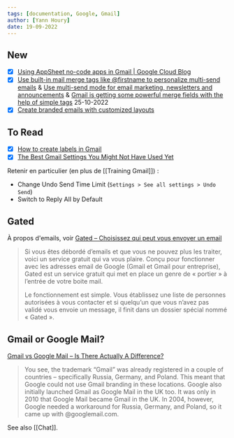 ```yaml
---
tags: [documentation, Google, Gmail]
author: [Yann Houry]
date: 19-09-2022
---
```


## New
- [x] [Using AppSheet no-code apps in Gmail | Google Cloud Blog](https://cloud.google.com/blog/products/no-code-development/using-appsheet-no-code-apps-in-gmail?hl=en)
- [x] [Use built-in mail merge tags like @firstname to personalize multi-send emails](https://workspaceupdates.googleblog.com/2022/10/gmail-built-in-mail-merge-tags.html) & [Use multi-send mode for email marketing, newsletters and announcements](https://support.google.com/mail/answer/11243118?hl=en-GB) & [Gmail is getting some powerful merge fields with the help of simple tags](https://www.androidpolice.com/gmail-merge-tags/) 25-10-2022
- [x] [Create branded emails with customized layouts](https://support.google.com/mail/answer/10960345?hl=en)

## To Read
- [x] [How to create labels in Gmail](https://www.androidpolice.com/how-to-create-organize-automate-gmail-labels/)
- [x] [The Best Gmail Settings You Might Not Have Used Yet](https://www.wired.com/story/best-hidden-useful-gmail-settings/?mbid=social_twitter&utm_social-type=owned&utm_medium=social&utm_source=twitter&utm_brand=wired)

Retenir en particulier (en plus de [[Training Gmail]]) :
- Change Undo Send Time Limit (`Settings > See all settings > Undo Send`)
- Switch to Reply All by Default

## Gated
À propos d'emails, voir [Gated – Choisissez qui peut vous envoyer un email](https://korben.info/gated-spam-email.html)

> Si vous êtes débordé d’emails et que vous ne pouvez plus les traiter, voici un service gratuit qui va vous plaire. Conçu pour fonctionner avec les adresses email de Google (Gmail et Gmail pour entreprise), Gated est un service gratuit qui met en place un genre de « portier » à l’entrée de votre boite mail.
> 
> Le fonctionnement est simple. Vous établissez une liste de personnes autorisées à vous contacter et si quelqu’un que vous n’avez pas validé vous envoie un message, il finit dans un dossier spécial nommé « Gated ».

## Gmail or Google Mail?
[Gmail vs Google Mail – Is There Actually A Difference?](https://www.knowyourmobile.com/news/gmail-vs-googlemail-difference/)

> You see, the trademark “Gmail” was already registered in a couple of countries – specifically Russia, Germany, and Poland.
> This meant that Google could not use Gmail branding in these locations. Google also initially launched Gmail as Google Mail in the UK too.
> It was only in 2010 that Google Mail became Gmail in the UK.
> In 2004, however, Google needed a workaround for Russia, Germany, and Poland, so it came up with @googlemail.com.

See also [[Chat]].